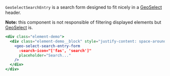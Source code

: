 `GeoSelectSearchEntry` is a search form designed to fit nicely in a
[GeoSelect](/#/Elements/GeoSelect?id=geoselect-1) header.

**Note:** this component is not responsible of filtering displayed elements but
[GeoSelect](/#/Elements/GeoSelect?id=geoselect-1) is.

```jsx
<div class="element-demo">
  <div class="element-demo__block" style="justify-content: space-around;">
    <geo-select-search-entry-form
      :search-icon="['fas', 'search']"
      placeholder="Search..."
    />
  </div>
</div>
```
